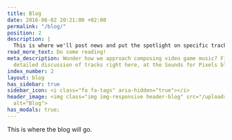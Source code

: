 ```yaml
---
title: Blog
date: 2016-06-02 20:21:00 +02:00
permalink: "/blog/"
position: 2
description: |
  This is where we'll post news and put the spotlight on specific tracks every so often. Information regarding events we may attend, projects we take on, changes to the website etc, can all be found here.
read_more_text: Do some reading!
meta_description: Wonder how we approach composing video game music? Find news and
  detailed discussion of tracks right here, at the Sounds for Pixels blog!
index_number: 2
layout: blog
has_sidebar: true
sidebar_icon: <i class="fa fa-tags" aria-hidden="true"></i>
header_image: <img class="img img-responsive header-blog" src="/uploads/blog_header.png"
  alt="Blog">
has_modals: true;
---
```


This is where the blog will go.
